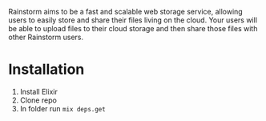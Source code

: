 Rainstorm aims to be a fast and scalable web storage service, allowing users to easily store and share their files living on the cloud. Your users will be able to upload files to their cloud storage and then share those files with other Rainstorm users.

# Installation
1. Install Elixir
2. Clone repo
3. In folder run `mix deps.get`
